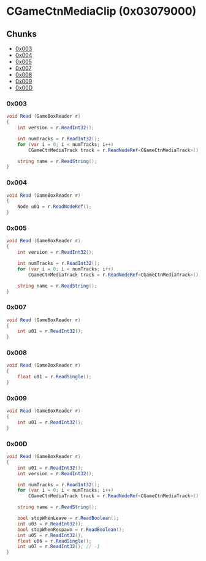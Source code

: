 # CGameCtnMediaClip (0x03079000)

## Chunks

- [0x003](#0x003)
- [0x004](#0x004)
- [0x005](#0x005)
- [0x007](#0x007)
- [0x008](#0x008)
- [0x009](#0x009)
- [0x00D](#0x00d)

### 0x003

```cs
void Read (GameBoxReader r)
{
    int version = r.ReadInt32();

    int numTracks = r.ReadInt32();
    for (var i = 0; i < numTracks; i++)
        CGameCtnMediaTrack track = r.ReadNodeRef<CGameCtnMediaTrack>();

    string name = r.ReadString();
}
```

### 0x004

```cs
void Read (GameBoxReader r)
{
    Node u01 = r.ReadNodeRef();
}
```

### 0x005

```cs
void Read (GameBoxReader r)
{
    int version = r.ReadInt32();

    int numTracks = r.ReadInt32();
    for (var i = 0; i < numTracks; i++)
        CGameCtnMediaTrack track = r.ReadNodeRef<CGameCtnMediaTrack>();

    string name = r.ReadString();
}
```

### 0x007

```cs
void Read (GameBoxReader r)
{
    int u01 = r.ReadInt32();
}
```

### 0x008

```cs
void Read (GameBoxReader r)
{
    float u01 = r.ReadSingle();
}
```

### 0x009

```cs
void Read (GameBoxReader r)
{
    int u01 = r.ReadInt32();
}
```

### 0x00D

```cs
void Read (GameBoxReader r)
{
    int u01 = r.ReadInt32();
    int version = r.ReadInt32();

    int numTracks = r.ReadInt32();
    for (var i = 0; i < numTracks; i++)
        CGameCtnMediaTrack track = r.ReadNodeRef<CGameCtnMediaTrack>();

    string name = r.ReadString();

    bool stopWhenLeave = r.ReadBoolean();
    int u03 = r.ReadInt32();
    bool stopWhenRespawn = r.ReadBoolean();
    int u05 = r.ReadInt32();
    float u06 = r.ReadSingle();
    int u07 = r.ReadInt32(); // -1
}
```
